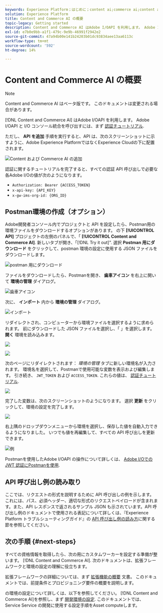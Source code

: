 ```yaml
---
keywords: Experience Platform；はじめに；content ai;commerce ai;content and commerce ai
solution: Experience Platform
title: Content and Commerce AI の概要
topic-legacy: Getting started
description: Content and Commerce AI はAdobe I/OAPI を利用します。 Adobe I/OAPI と I/O コンソール統合を呼び出すには、まず認証に関するチュートリアルを完了する必要があります。
exl-id: e7b0e9bb-a1f1-479c-9e9b-46991f2942e2
source-git-commit: 47a94b00e141b24203b01dc93834aee13aa6113c
workflow-type: tm+mt
source-wordcount: '592'
ht-degree: 14%

---
```


# Content and Commerce AI の概要

>[!NOTE]
>
>Content and Commerce AI はベータ版です。 このドキュメントは変更される場合があります。

[!DNL Content and Commerce AI] はAdobe I/OAPI を利用します。 Adobe I/OAPI と I/O コンソール統合を呼び出すには、まず [認証チュートリアル](https://experienceleague.adobe.com/docs/experience-platform/landing/platform-apis/api-authentication.html?lang=ja).

ただし、 **API を追加** 手順を実行すると、API は、次のスクリーンショットに示すように、Adobe Experience PlatformではなくExperience Cloudの下に配置されます。

![Content および Commerce AI の追加](./images/add-api.png)

認証に関するチュートリアルを完了すると、すべての認証 API 呼び出しで必要な各Adobe I/Oの値が次のようになります。

- `Authorization: Bearer {ACCESS_TOKEN}`
- `x-api-key: {API_KEY}`
- `x-gw-ims-org-id: {ORG_ID}`

## Postman環境の作成（オプション）

Adobe開発者コンソール内でプロジェクトと API を設定したら、Postman用の環境ファイルをダウンロードするオプションがあります。 の下 **[!UICONTROL API]** プロジェクトの左側のパネルで、「 **[!UICONTROL Content and Commerce AI]**. 新しいタブが開き、「[!DNL Try it out]&quot;. 選択 **Postman 用にダウンロード** をクリックして、postman 環境の設定に使用する JSON ファイルをダウンロードします。

![postman 用にダウンロード](./images/add-to-postman.png)

ファイルをダウンロードしたら、Postmanを開き、 **歯車アイコン** を右上に開いて **環境の管理** ダイアログ。

![歯車アイコン](./images/select-gear-icon.png)

次に、 **インポート** 内から **環境の管理** ダイアログ。

![インポート](./images/import.png)

リダイレクトされ、コンピューターから環境ファイルを選択するように求められます。 前にダウンロードした JSON ファイルを選択し、「 」を選択します。 **開く** 環境を読み込みます。

![](./images/choose-your-file.png)

![](./images/click-open.png)

次のページにリダイレクトされます： *環境の管理* タブに新しい環境名が入力されます。 環境名を選択して、Postmanで使用可能な変数を表示および編集します。 引き続き、 `JWT_TOKEN` および `ACCESS_TOKEN`. これらの値は、 [認証チュートリアル](https://www.adobe.com/go/platform-api-authentication-en).

![](./images/re-direct.png)

完了した変数は、次のスクリーンショットのようになります。 選択 **更新** をクリックして、環境の設定を完了します。

![](./images/final-environment.png)

右上隅のドロップダウンメニューから環境を選択し、保存した値を自動入力できるようになりました。 いつでも値を再編集して、すべての API 呼び出しを更新できます。

![例](./images/select-environment.png)

Postmanを使用したAdobe I/OAPI の操作について詳しくは、 [Adobe I/Oでの JWT 認証にPostmanを使用](https://medium.com/adobetech/using-postman-for-jwt-authentication-on-adobe-i-o-7573428ffe7f).

## API 呼び出し例の読み取り

ここでは、リクエストの形式を説明するために API 呼び出しの例を示します。これには、パス、必須ヘッダー、適切な形式のリクエストペイロードが含まれます。また、API レスポンスで返されるサンプル JSON も示されています。API 呼び出し例のドキュメントで使用される表記について詳しくは、『Experience Platform トラブルシューティングガイド』の [API 呼び出し例の読み方](../../landing/troubleshooting.md)に関する節を参照してください。

## 次の手順 {#next-steps}

すべての資格情報を取得したら、次の用にカスタムワーカーを設定する準備が整います。 [!DNL Content and Commerce AI]. 次のドキュメントは、拡張フレームワークと環境の設定の理解に役立ちます。

拡張フレームワークの詳細については、まず [拡張機能の概要](https://experienceleague.adobe.com/docs/asset-compute/using/extend/understand-extensibility.html?lang=ja) 文書。 このドキュメントでは、前提条件とプロビジョニング要件の概要を説明します。

の環境の設定について詳しくは、以下を参照してください。 [!DNL Content and Commerce AI]を参照し、まず [開発環境の設定](https://experienceleague.adobe.com/docs/asset-compute/using/extend/setup-environment.html). このドキュメントでは、Service Service の開発に使用する設定手順をAsset computeします。
